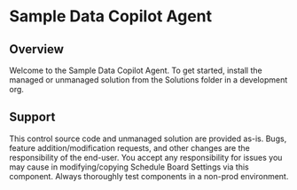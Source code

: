 # Sample Data Copilot Agent

## Overview

Welcome to the Sample Data Copilot Agent. To get started, install the managed or unmanaged solution from the Solutions folder in a development org.

## Support

This control source code and unmanaged solution are provided as-is. Bugs, feature addition/modification requests, and other changes are the responsibility of the end-user.
You accept any responsibility for issues you may cause in modifying/copying Schedule Board Settings via this component. Always thoroughly test components in a non-prod environment.
